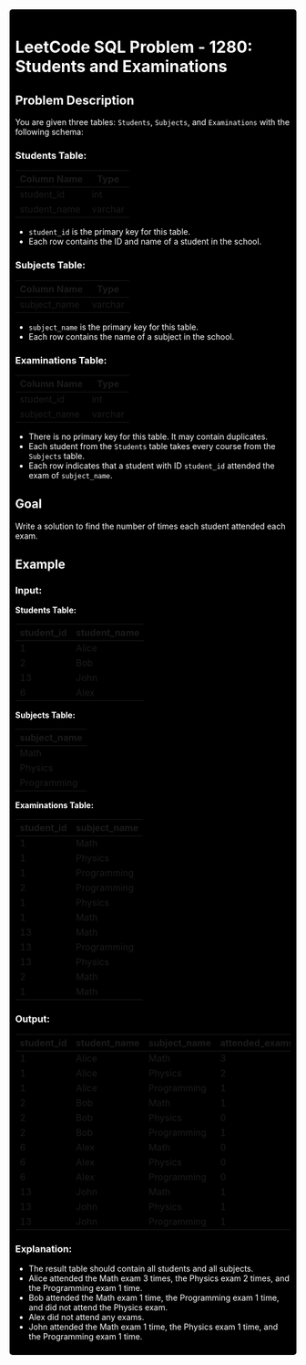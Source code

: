 <div style="background-color: black; color: white; padding: 10px; border-radius: 5px;">

# LeetCode SQL Problem - 1280: Students and Examinations

## Problem Description

You are given three tables: `Students`, `Subjects`, and `Examinations` with the following schema:

### Students Table:

| Column Name  | Type    |
|--------------|---------|
| student_id   | int     |
| student_name | varchar |

- `student_id` is the primary key for this table.
- Each row contains the ID and name of a student in the school.

### Subjects Table:

| Column Name  | Type    |
|--------------|---------|
| subject_name | varchar |

- `subject_name` is the primary key for this table.
- Each row contains the name of a subject in the school.

### Examinations Table:

| Column Name  | Type    |
|--------------|---------|
| student_id   | int     |
| subject_name | varchar |

- There is no primary key for this table. It may contain duplicates.
- Each student from the `Students` table takes every course from the `Subjects` table.
- Each row indicates that a student with ID `student_id` attended the exam of `subject_name`.

## Goal

Write a solution to find the number of times each student attended each exam.

## Example

### Input:

**Students Table:**

| student_id | student_name |
|------------|--------------|
| 1          | Alice        |
| 2          | Bob          |
| 13         | John         |
| 6          | Alex         |

**Subjects Table:**

| subject_name |
|--------------|
| Math         |
| Physics      |
| Programming  |

**Examinations Table:**

| student_id | subject_name |
|------------|--------------|
| 1          | Math         |
| 1          | Physics      |
| 1          | Programming  |
| 2          | Programming  |
| 1          | Physics      |
| 1          | Math         |
| 13         | Math         |
| 13         | Programming  |
| 13         | Physics      |
| 2          | Math         |
| 1          | Math         |

### Output:

| student_id | student_name | subject_name | attended_exams |
|------------|--------------|--------------|----------------|
| 1          | Alice        | Math         | 3              |
| 1          | Alice        | Physics      | 2              |
| 1          | Alice        | Programming  | 1              |
| 2          | Bob          | Math         | 1              |
| 2          | Bob          | Physics      | 0              |
| 2          | Bob          | Programming  | 1              |
| 6          | Alex         | Math         | 0              |
| 6          | Alex         | Physics      | 0              |
| 6          | Alex         | Programming  | 0              |
| 13         | John         | Math         | 1              |
| 13         | John         | Physics      | 1              |
| 13         | John         | Programming  | 1              |

### Explanation:

- The result table should contain all students and all subjects.
- Alice attended the Math exam 3 times, the Physics exam 2 times, and the Programming exam 1 time.
- Bob attended the Math exam 1 time, the Programming exam 1 time, and did not attend the Physics exam.
- Alex did not attend any exams.
- John attended the Math exam 1 time, the Physics exam 1 time, and the Programming exam 1 time.

</div>

